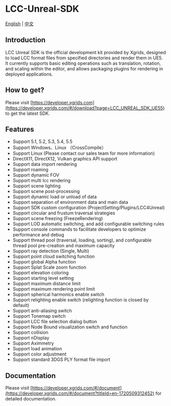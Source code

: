 # LCC-Unreal-SDK

[English](#) | [中文](./README_zh.md)

## Introduction

LCC Unreal SDK is the official development kit provided by Xgrids, designed to load LCC format files from specified directories and render them in UE5. It currently supports basic editing operations such as translation, rotation, and scaling within the editor, and allows packaging plugins for rendering in deployed applications.

## How to get?

Please visit [https://developer.xgrids.com](https://developer.xgrids.com/#/download?page=LCC_UNREAL_SDK_UE55) to get the latest SDK.

## Features

- Support 5.1, 5.2, 5.3, 5.4, 5.5 
- Support Windows、Linux （CrossCompile）
- Support Linux (Please contact our sales team for more information)
- DirectX11, DirectX12, Vulkan graphics API support 
- Support data import rendering 
- Support roaming 
- Support dynamic FOV 
- Support multi lcc rendering 
- Support scene lighting 
- Support scene post-processing 
- Support dynamic load or unload of data 
- Support separation of environment data and main data 
- Support SDK custom configuration (ProjectSetting/Plugins/LCC4Unreal) 
- Support circular and frustum traversal strategies 
- Support scene freezing (FreezeRendering) 
- Support LOD automatic switching, and add configurable switching rules 
- Support console commands to facilitate developers to optimize performance and debug 
- Support thread pool (traversal, loading, sorting), and configurable thread pool pre-creation and maximum capacity 
- Support ray detection (Single, Multi) 
- Support point cloud switching function 
- Support global Alpha function 
- Support Splat Scale zoom function 
- Support elevation coloring 
- Support starting level setting 
- Support maximum distance limit 
- Support maximum rendering point limit 
- Support spherical harmonics enable switch 
- Support relighting enable switch (relighting function is closed by default) 
- Support anti-aliasing switch 
- Support Tonemap switch 
- Support LCC file selection dialog button 
- Support Node Bound visualization switch and function 
- Support collision 
- Support nDisplay
- Support Aximmetry
- Support load animation
- Support color adjustment
- Support standard 3DGS PLY format file import

## Documentation

Please visit [https://developer.xgrids.com/#/document](https://developer.xgrids.com/#/document?titleId=en-1720509312452) for detailed documentation.

